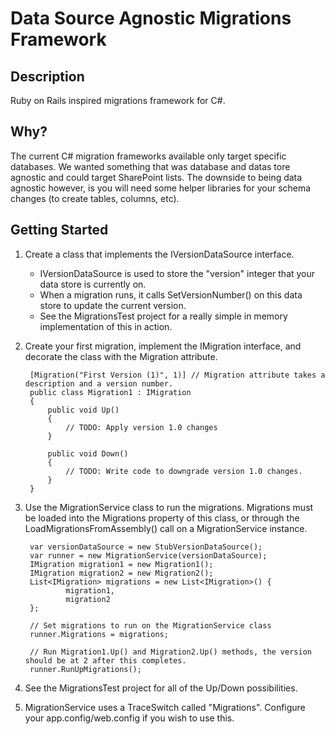 Data Source Agnostic Migrations Framework
=========================================

Description
-----------
Ruby on Rails inspired migrations framework for C#. 

Why?
----
The current C# migration frameworks available only target specific databases. We wanted something that was database and datas tore agnostic and could target SharePoint lists. The downside to being data agnostic however, is you will need some helper libraries for your schema changes (to create tables, columns, etc).


Getting Started
---------------

1. Create a class that implements the IVersionDataSource interface.

    * IVersionDataSource is used to store the "version" integer that your data store is currently on.
    * When a migration runs, it calls SetVersionNumber() on this data store to update the current version.
    * See the MigrationsTest project for a really simple in memory implementation of this in action.

2. Create your first migration, implement the IMigration interface, and decorate the class with the Migration attribute.

        [Migration("First Version (1)", 1)] // Migration attribute takes a description and a version number.
        public class Migration1 : IMigration
        {
            public void Up()
            {
                // TODO: Apply version 1.0 changes
            }

            public void Down()
            {
                // TODO: Write code to downgrade version 1.0 changes.
            }
        }

3. Use the MigrationService class to run the migrations. Migrations must be loaded into the Migrations property of this class, or through the LoadMigrationsFromAssembly() call on a MigrationService instance.

        var versionDataSource = new StubVersionDataSource();
        var runner = new MigrationService(versionDataSource);
        IMigration migration1 = new Migration1();
        IMigration migration2 = new Migration2();
        List<IMigration> migrations = new List<IMigration>() {
                migration1,
                migration2
        };

        // Set migrations to run on the MigrationService class
        runner.Migrations = migrations;

        // Run Migration1.Up() and Migration2.Up() methods, the version should be at 2 after this completes.
        runner.RunUpMigrations();

4. See the MigrationsTest project for all of the Up/Down possibilities.
5. MigrationService uses a TraceSwitch called "Migrations". Configure your app.config/web.config if you wish to use this.